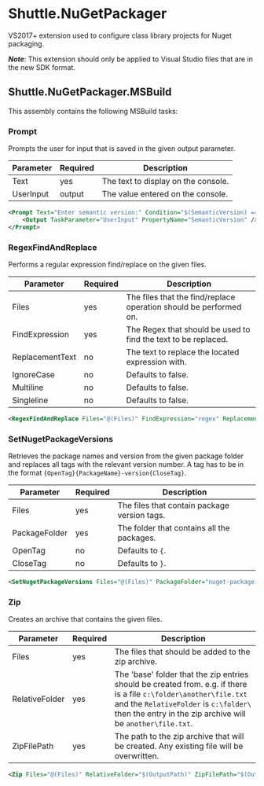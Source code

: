 # Shuttle.NuGetPackager

VS2017+ extension used to configure class library projects for Nuget packaging.

***Note***: This extension should only be applied to Visual Studio files that are in the new SDK format.

## Shuttle.NuGetPackager.MSBuild

This assembly contains the following MSBuild tasks:

### Prompt

Prompts the user for input that is saved in the given output parameter.

| Parameter | Required | Description |
| --- | --- | --- |
| Text | yes | The text to display on the console. |
| UserInput | output | The value entered on the console. |

``` xml
<Prompt Text="Enter semantic version:" Condition="$(SemanticVersion) == ''">
	<Output TaskParameter="UserInput" PropertyName="SemanticVersion" />
</Prompt>
```

### RegexFindAndReplace

Performs a regular expression find/replace on the given files.

| Parameter | Required | Description |
| --- | --- | --- |
| Files | yes | The files that the find/replace operation should be performed on. |
| FindExpression | yes | The Regex that should be used to find the text to be replaced. |
| ReplacementText | no | The text to replace the located expression with. |
| IgnoreCase | no | Defaults to false. |
| Multiline | no | Defaults to false. |
| Singleline | no | Defaults to false. |

``` xml
<RegexFindAndReplace Files="@(Files)" FindExpression="regex" ReplacementText="new-text" />
```

### SetNugetPackageVersions

Retrieves the package names and version from the given package folder and replaces all tags with the relevant version number. A tag has to be in the format `{OpenTag}{PackageName}-version{CloseTag}`.

| Parameter | Required | Description |
| --- | --- | --- |
| Files | yes | The files that contain package version tags. |
| PackageFolder | yes | The folder that contains all the packages. |
| OpenTag | no | Defaults to `{`. |
| CloseTag | no | Defaults to `}`. |

``` xml
<SetNugetPackageVersions Files="@(Files)" PackageFolder="nuget-package-folder" />
```

### Zip

Creates an archive that contains the given files.

| Parameter | Required | Description |
| --- | --- | --- |
| Files | yes | The files that should be added to the zip archive. |
| RelativeFolder | yes | The 'base' folder that the zip entries should be created from.  e.g. if there is a file `c:\folder\another\file.txt` and the `RelativeFolder` is `c:\folder\` then the entry in the zip archive will be `another\file.txt`.	 |
| ZipFilePath | yes | The path to the zip archive that will be created.  Any existing file will be overwritten. |

``` xml
<Zip Files="@(Files)" RelativeFolder="$(OutputPath)" ZipFilePath="$(OutputPath).zip" />
```
